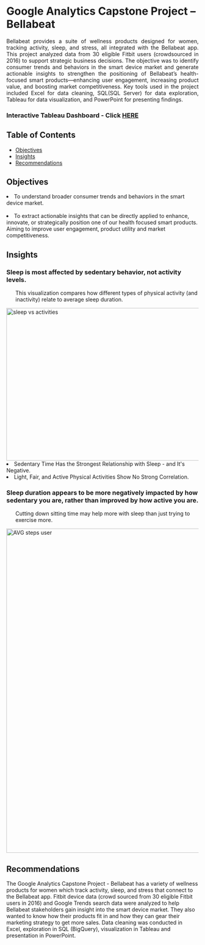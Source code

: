 <h1>Google Analytics Capstone Project – Bellabeat </h1>

<p align = 'justify'>Bellabeat provides a suite of wellness products designed for women, tracking activity, sleep, and stress, all integrated with the Bellabeat app. This project analyzed data from 30 eligible Fitbit users (crowdsourced in 2016) to support strategic business decisions.
The objective was to identify consumer trends and behaviors in the smart device market and generate actionable insights to strengthen the positioning of Bellabeat’s health-focused smart products—enhancing user engagement, increasing product value, and boosting market competitiveness.
Key tools used in the project included Excel for data cleaning, SQL(SQL Server) for data exploration, Tableau for data visualization, and PowerPoint for presenting findings.</p>
<h3> Interactive Tableau Dashboard - Click  <a href = "https://public.tableau.com/app/profile/immanuel.mamauag/viz/DailyActivity_17528945596700/FitnessDeviceTrends">HERE</a></h3>

<h2>Table of Contents</h2>
<ul>
  <li><a href="#objectives">Objectives</a></li>
  <li><a href="#insights">Insights</a></li>
  <li><a href="#recommendations">Recommendations</a></li>
</ul>

<h2 id="objectives">Objectives</h2>
<p align = 'justify'>
<li>To understand broader consumer trends and behaviors in the smart device market.</li> <br> 
<li>To extract actionable insights that can be directly applied to enhance, innovate, or strategically position one of our health focused smart products. 
Aiming to improve user engagement, product utility and market competitiveness.</li></p>

<h2 id="insights">Insights</h2>
<h3>Sleep is most affected by sedentary behavior, not activity levels.</h3>
<ul>This visualization compares how different types of physical activity (and inactivity) relate to average sleep duration.</ul>
<img width="900" height="400" alt="sleep vs activities" src="https://github.com/user-attachments/assets/a31ba838-c51c-4f8b-be7d-2f618c0dd216" />
<li> Sedentary Time Has the Strongest Relationship with Sleep - and It's Negative.</li>
<li> Light, Fair, and Active Physical Activities Show No Strong Correlation.</li>

<h3>Sleep duration appears to be more negatively impacted by how sedentary you are, rather than improved by how active you are.</h3>
<ul>Cutting down sitting time may help more with sleep than just trying to exercise more.</ul>
<ul></ul>
<img width="900" height="850" alt="AVG steps user" src="https://github.com/user-attachments/assets/af395441-44d6-4edf-b868-9163dfd00de1" />



<h2 id="recommendations">Recommendations</h2>
<p>The Google Analytics Capstone Project - Bellabeat has a variety of wellness products for women which track activity, sleep, and stress that connect to the Bellabeat app. Fitbit device data (crowd sourced from 30 eligible Fitbit users in 2016) and Google Trends search data were analyzed to help Bellabeat stakeholders gain insight into the smart device market. They also wanted to know how their products fit in and how they can gear their marketing strategy to get more sales. Data cleaning was conducted in Excel, exploration in SQL (BigQuery), visualization in Tableau and presentation in PowerPoint.</p>


